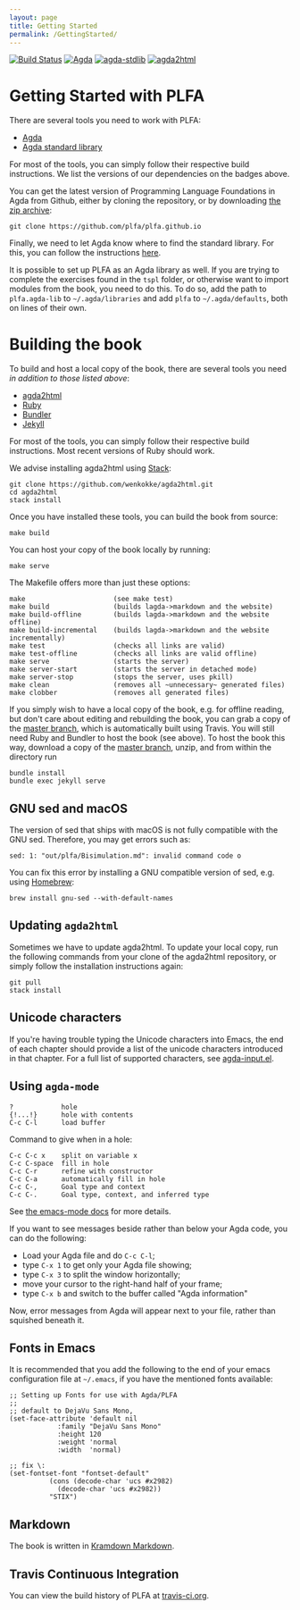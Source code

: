 ```yaml
---
layout: page
title: Getting Started
permalink: /GettingStarted/
---
```


[![Build Status](https://travis-ci.org/plfa/plfa.github.io.svg?branch=dev)](https://travis-ci.org/plfa/plfa.github.io)
[![Agda](https://img.shields.io/badge/agda-2.5.4.2-blue.svg)](https://github.com/agda/agda/releases/tag/v2.5.4.2)
[![agda-stdlib](https://img.shields.io/badge/agda--stdlib-0.17-blue.svg)](https://github.com/agda/agda-stdlib/releases/tag/v0.17)
[![agda2html](https://img.shields.io/badge/agda2html-0.2.3.0-blue.svg)](https://github.com/wenkokke/agda2html/releases/tag/v0.2.3.0)


# Getting Started with PLFA

There are several tools you need to work with PLFA:

  - [Agda](https://agda.readthedocs.io/en/v2.5.4.2/getting-started/installation.html)
  - [Agda standard library](https://github.com/agda/agda-stdlib/tree/5819a4dd9c965296224944f05b1481805649bdc2)

For most of the tools, you can simply follow their respective build instructions.
We list the versions of our dependencies on the badges above.

You can get the latest version of Programming Language Foundations in Agda from Github, 
either by cloning the repository, 
or by downloading [the zip archive](https://github.com/plfa/plfa.github.io/archive/dev.zip):

    git clone https://github.com/plfa/plfa.github.io 

Finally, we need to let Agda know where to find the standard library.
For this, you can follow the instructions [here](https://agda.readthedocs.io/en/v2.5.4.2/tools/package-system.html#example-using-the-standard-library).

It is possible to set up PLFA as an Agda library as well.
If you are trying to complete the exercises found in the `tspl` folder, or otherwise want to import modules from the book, you need to do this.
To do so, add the path to `plfa.agda-lib` to `~/.agda/libraries` and add `plfa` to `~/.agda/defaults`, both on lines of their own.


# Building the book

To build and host a local copy of the book, there are several tools you need *in addition to those listed above*:

  - [agda2html](https://github.com/wenkokke/agda2html)
  - [Ruby](https://www.ruby-lang.org/en/documentation/installation/)
  - [Bundler](https://bundler.io/#getting-started)
  - [Jekyll](https://jekyllrb.com/)
  
For most of the tools, you can simply follow their respective build instructions.
Most recent versions of Ruby should work.

We advise installing agda2html using [Stack](https://docs.haskellstack.org/en/stable/README/):

    git clone https://github.com/wenkokke/agda2html.git
    cd agda2html
    stack install 

Once you have installed these tools, you can build the book from source:

    make build
    
You can host your copy of the book locally by running:

    make serve
    
The Makefile offers more than just these options:

    make                      (see make test)
    make build                (builds lagda->markdown and the website)
    make build-offline        (builds lagda->markdown and the website offline)
    make build-incremental    (builds lagda->markdown and the website incrementally)
    make test                 (checks all links are valid)
    make test-offline         (checks all links are valid offline)
    make serve                (starts the server)
    make server-start         (starts the server in detached mode)
    make server-stop          (stops the server, uses pkill)
    make clean                (removes all ~unnecessary~ generated files)
    make clobber              (removes all generated files)

If you simply wish to have a local copy of the book, e.g. for offline reading,
but don't care about editing and rebuilding the book, you can grab a copy of the
[master branch](https://github.com/plfa/plfa.github.io/archive/master.zip),
which is automatically built using Travis. You will still need Ruby and Bundler
to host the book (see above). To host the book this way, download a copy of the
[master branch](https://github.com/plfa/plfa.github.io/archive/master.zip),
unzip, and from within the directory run

    bundle install
    bundle exec jekyll serve

## GNU sed and macOS

The version of sed that ships with macOS is not fully compatible with the GNU sed.
Therefore, you may get errors such as:
```
sed: 1: "out/plfa/Bisimulation.md": invalid command code o
```
You can fix this error by installing a GNU compatible version of sed, e.g. using [Homebrew](https://brew.sh/):
```
brew install gnu-sed --with-default-names
```

## Updating `agda2html`

Sometimes we have to update agda2html. 
To update your local copy, run the following commands from your clone of the
agda2html repository, or simply follow the installation instructions again:

    git pull
    stack install


## Unicode characters

If you're having trouble typing the Unicode characters into Emacs, the end of
each chapter should provide a list of the unicode characters introduced in that
chapter. For a full list of supported characters, see
[agda-input.el](https://github.com/agda/agda/blob/master/src/data/emacs-mode/agda-input.el#L194).


## Using `agda-mode`

    ?            hole
    {!...!}      hole with contents
    C-c C-l      load buffer

Command to give when in a hole:

    C-c C-c x    split on variable x
    C-c C-space  fill in hole
    C-c C-r      refine with constructor
    C-c C-a      automatically fill in hole
    C-c C-,      Goal type and context
    C-c C-.      Goal type, context, and inferred type

See
[the emacs-mode docs](https://agda.readthedocs.io/en/latest/tools/emacs-mode.html)
for more details.

If you want to see messages beside rather than below your Agda code,
you can do the following: 

  - Load your Agda file and do `C-c C-l`;
  - type `C-x 1` to get only your Agda file showing; 
  - type `C-x 3` to split the window horizontally;
  - move your cursor to the right-hand half of your frame; 
  - type `C-x b` and switch to the buffer called "Agda information"
  
Now, error messages from Agda will appear next to your file, rather than
squished beneath it.


## Fonts in Emacs

It is recommended that you add the following to the end of your emacs
configuration file at `~/.emacs`, if you have the mentioned fonts available:

``` elisp
;; Setting up Fonts for use with Agda/PLFA
;;
;; default to DejaVu Sans Mono, 
(set-face-attribute 'default nil
		    :family "DejaVu Sans Mono"
		    :height 120
		    :weight 'normal
		    :width  'normal)

;; fix \:
(set-fontset-font "fontset-default"
		  (cons (decode-char 'ucs #x2982)
			(decode-char 'ucs #x2982))
		  "STIX")
```


## Markdown

The book is written in
[Kramdown Markdown](https://kramdown.gettalong.org/syntax.html).


## Travis Continuous Integration

You can view the build history of PLFA at [travis-ci.org](https://travis-ci.org/plfa/plfa.github.io).
